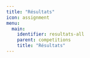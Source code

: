 ```yaml
---
title: "Résultats"
icon: assignment
menu:
  main:
    identifier: resultats-all
    parent: competitions
    title: "Résultats"
---
```

